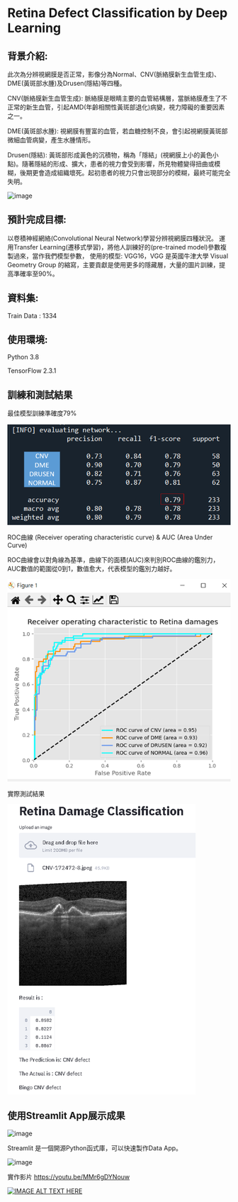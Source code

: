 # Retina Defect Classification by Deep Learning
## 背景介紹:
此次為分辨視網膜是否正常，影像分為Normal、CNV(脈絡膜新生血管生成)、DME(黃斑部水腫)及Drusen(隱結)等四種。

CNV(脈絡膜新生血管生成): 脈絡膜是眼睛主要的血管結構層，當脈絡膜產生了不正常的新生血管，引起AMD(年齡相關性黃斑部退化)病變，視力障礙的重要因素之一。

DME(黃斑部水腫): 視網膜有豐富的血管，若血糖控制不良，會引起視網膜黃斑部微細血管病變，產生水腫情形。

Drusen(隱結): 黃斑部形成黃色的沉積物，稱為「隱結」(視網膜上小的黃色小點)。隨著隱結的形成、擴大，患者的視力會受到影響，所見物體變得扭曲或模糊，後期更會造成組織壞死。起初患者的視力只會出現部分的模糊，最終可能完全失明。


![image](https://github.com/tddwso/Retina-Defect-Classification-by-Deep-Learning/blob/main/%E5%88%86%E9%A1%9E%E7%85%A7.PNG)

## 預計完成目標:
以卷積神經網絡(Convolutional Neural Network)學習分辨視網膜四種狀況。
運用Transfer Learning(遷移式學習)，將他人訓練好的(pre-trained model)參數複製過來，當作我們模型參數，
使用的模型: VGG16，VGG 是英國牛津大學 Visual Geometry Group 的縮寫，主要貢獻是使用更多的隱藏層，大量的圖片訓練，提高準確率至90%。
## 資料集:
Train Data : 1334
## 使用環境:
Python 3.8

TensorFlow 2.3.1 
## 訓練和測試結果
最佳模型訓練準確度79% 

![image](https://github.com/tddwso/Retina/blob/main/ACC.PNG)

ROC曲線 (Receiver operating characteristic curve) & AUC (Area Under Curve)

ROC曲線會以對角線為基準，曲線下的面積(AUC)來判別ROC曲線的鑑別力，AUC數值的範圍從0到1，數值愈大，代表模型的鑑別力越好。

![image](https://github.com/tddwso/Retina/blob/main/ROC.PNG)

實際測試結果

![image](https://github.com/tddwso/Retina/blob/main/test1.PNG)

## 使用Streamlit App展示成果

![image](https://github.com/tddwso/Retina-Defect-Classification-by-Deep-Learning/blob/main/Stream%20Logo.png)

Streamlit 是一個開源Python函式庫，可以快速製作Data App。

![image](https://github.com/tddwso/Retina-Defect-Classification-by-Deep-Learning/blob/main/streamlit.png)

實作影片
https://youtu.be/MMr6gDYNouw

[![IMAGE ALT TEXT HERE](https://img.youtube.com/vi/YOUTUBE_VIDEO_ID_HERE/0.jpg)](https://youtu.be/MMr6gDYNouw)

